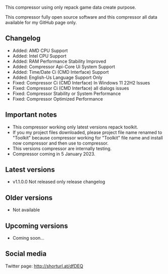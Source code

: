This compressor using only repack game data create purpose.

This compressor fully open source software and this compressor all data available for my GitHub page only.

Changelog
-----------------------------------------------
- Added: AMD CPU Support
- Added: Intel CPU Support
- Added: RAM Performance Stability Improved
- Added: Compressor Api-Core Ui System Support
- Added: Time/Date Ci (CMD Interface) Support
- Added: English-Us Language Support Only
- Fixed: Compressor Ci (CMD Interface) In Windows 11 22H2 Issues
- Fixed: Compressor Ci (CMD Interface) all dialogs issues
- Fixed: Compressor Stability or System Performance
- Fixed: Compressor Optimized Performance

Important notes
-----------------------------------------------
- This compressor working only latest versions repack toolkit.
- If you my project files downloaded, please project file name renamed to "Toolkit" because compressor working for "Toolkit" file name and install now compressor and then use to compressor.
- This versions compressor are internally testing.
- Compressor coming in 5 January 2023.

Latest versions
-----------------------------------------------
- v1.1.0.0 Not released only release changelog

Older versions
-----------------------------------------------
- Not available

Upcoming versions
-----------------------------------------------
- Coming soon...

Social media
-----------------------------------------------
Twitter page: http://shorturl.at/dfDEQ
